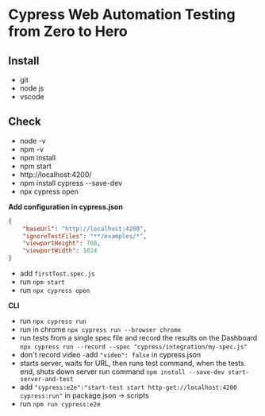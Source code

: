 # Cypress Web Automation Testing from Zero to Hero
## Install
* git
* node js
* vscode
## Check
* node -v
* npm -v
* npm install
* npm start
* http://localhost:4200/
* npm install cypress --save-dev
* npx cypress open

**Add configuration in cypress.json**
```json
{
    "baseUrl": "http://localhost:4200",
    "ignoreTestFiles": "**/examples/*",
    "viewportHeight": 768,
    "viewportWidth": 1024
}
```
* add `firstTest.spec.js`
* run `npm start`
* run `npx cypress open`

**CLI**
* run `npx cypress run`
* run in chrome `npx cypress run --browser chrome`
* run tests from a single spec file and record the results on the Dashboard `npx cypress run --record --spec "cypress/integration/my-spec.js"`
* don't record video -add `"video": false` in cypress.json
* starts server, waits for URL, then runs test command, when the tests end, shuts down server run command `npm install --save-dev start-server-and-test`
* add `"cypress:e2e":"start-test start http-get://localhost:4200 cypress:run"` in package.json -> scripts 
* run `npm run cypress:e2e`
